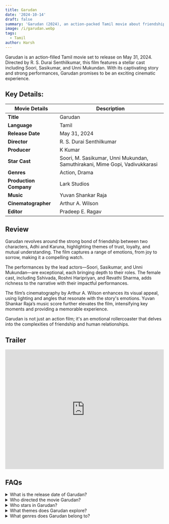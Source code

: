 ```yaml
---
title: Garudan
date: '2024-10-14'
draft: false
summary: 'Garudan (2024), an action-packed Tamil movie about friendship. Full Details on mkvcinemas'
image: /i/garudan.webp
tags:
  - Tamil
author: Harsh
---
```


Garudan is an action-filled Tamil movie set to release on May 31, 2024. Directed by R. S. Durai Senthilkumar, this film features a stellar cast including Soori, Sasikumar, and Unni Mukundan. With its captivating story and strong performances, Garudan promises to be an exciting cinematic experience.

## Key Details:

| **Movie Details**      | **Description**                                                             |
| ---------------------- | --------------------------------------------------------------------------- |
| **Title**              | Garudan                                                                     |
| **Language**           | Tamil                                                                       |
| **Release Date**       | May 31, 2024                                                                |
| **Director**           | R. S. Durai Senthilkumar                                                    |
| **Producer**           | K Kumar                                                                     |
| **Star Cast**          | Soori, M. Sasikumar, Unni Mukundan, Samuthirakani, Mime Gopi, Vadivukkarasi |
| **Genres**             | Action, Drama                                                               |
| **Production Company** | Lark Studios                                                                |
| **Music**              | Yuvan Shankar Raja                                                          |
| **Cinematographer**    | Arthur A. Wilson                                                            |
| **Editor**             | Pradeep E. Ragav                                                            |

## Review

Garudan revolves around the strong bond of friendship between two characters, Adhi and Karuna, highlighting themes of trust, loyalty, and mutual understanding. The film captures a range of emotions, from joy to sorrow, making it a compelling watch.

The performances by the lead actors—Soori, Sasikumar, and Unni Mukundan—are exceptional, each bringing depth to their roles. The female cast, including Sshivada, Roshni Haripriyan, and Revathi Sharma, adds richness to the narrative with their impactful performances.

The film’s cinematography by Arthur A. Wilson enhances its visual appeal, using lighting and angles that resonate with the story's emotions. Yuvan Shankar Raja’s music score further elevates the film, intensifying key moments and providing a memorable experience.

Garudan is not just an action film; it's an emotional rollercoaster that delves into the complexities of friendship and human relationships.

## Trailer

<iframe width="100%" height="380" src="https://www.youtube.com/embed/B2yC1jpAYvQ?si=42Kw9X5dUBIFR9z9" title={title} frameborder="0" allow="accelerometer; autoplay; clipboard-write; encrypted-media; gyroscope; picture-in-picture; web-share" referrerpolicy="strict-origin-when-cross-origin" allowfullscreen loading="lazy"></iframe>

## FAQs

<details>
  <summary>What is the release date of Garudan?</summary>
  <p>Garudan is set to release in theaters on May 31, 2024.</p>
</details>

<details>
  <summary>Who directed the movie Garudan?</summary>
  <p>The movie is directed by R. S. Durai Senthilkumar.</p>
</details>

<details>
  <summary>Who stars in Garudan?</summary>
  <p>The cast includes Soori, M. Sasikumar, Unni Mukundan, Samuthirakani, and Mime Gopi.</p>
</details>

<details>
  <summary>What themes does Garudan explore?</summary>
  <p>The film explores themes of trust, loyalty, and the complexities of friendship.</p>
</details>

<details>
  <summary>What genres does Garudan belong to?</summary>
  <p>Garudan falls under the action and drama genres.</p>
</details>
